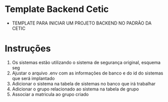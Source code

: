 # Template Backend Cetic

- TEMPLATE PARA INICIAR UM PROJETO BACKEND NO PADRÃO DA CETIC

# Instruções

1. Os sistemas estão utilizando o sistema de segurança original, esquema seg
2. Ajustar o arquivo .env com as informações de banco e do id do sistemas que será implantado
3. Adicionar o sistema na tabela de sistemas no banco que irá trabalhar
4. Adicionar o grupo relacionado ao sistema na tabela de grupo
5. Associar a matricula ao grupo criado


